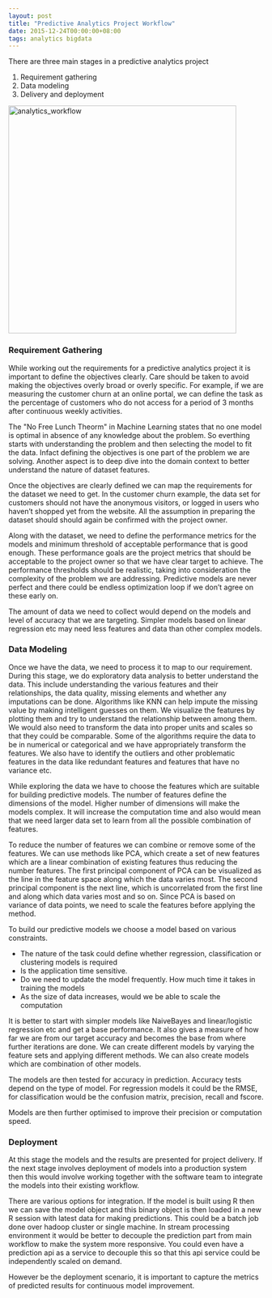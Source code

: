 ```yaml
---
layout: post
title: "Predictive Analytics Project Workflow"
date: 2015-12-24T00:00:00+08:00
tags: analytics bigdata
---
```

There are three main stages in a predictive analytics project

1. Requirement gathering
2. Data modeling
3. Delivery and deployment


<img src="{{ site.url }}/assets/analytics_workflow.png" alt="analytics_workflow" style="width: 450px;"/>

### Requirement Gathering
While working out the requirements for a predictive analytics project it is important to define the objectives clearly. Care should be taken to avoid making the objectives overly broad or overly specific. For example, if we are measuring the customer churn at an online portal, we can define the task as the percentage of customers who do not access for a period of 3 months after continuous weekly activities. 

The "No Free Lunch Theorm" in Machine Learning states that no one model is optimal in absence of any knowledge about the problem. So everthing starts with understanding the problem and then selecting the model to fit the data. Infact defining the objectives is one part of the problem we are solving. Another aspect is to deep dive into the domain context to better understand the nature of dataset features.

Once the objectives are clearly defined we can map the requirements for the dataset we need to get.  In the customer churn example, the data set for customers should not have the anonymous visitors, or logged in users who haven’t shopped yet from the website.  All the assumption in preparing the dataset should should again be confirmed with the project owner. 

Along with the dataset, we need to define the performance metrics for the models and minimum threshold of acceptable performance that is good enough. These performance goals are the project metrics that should be acceptable to the project owner so that we have clear target to achieve. The performance thresholds should be realistic, taking into consideration the complexity of the problem we are addressing. Predictive models are never perfect and there could be endless optimization loop if we don’t agree on these early on.

The amount of data we need to collect would depend on the models and level of accuracy that we are targeting. Simpler models based on linear regression etc may need less features and data than other complex models.

### Data Modeling
Once we have the data,  we need to process it to map to our requirement. During this stage, we do exploratory data analysis to better understand the data. This include understanding the various features and their relationships, the data quality, missing elements and whether any imputations can be done. Algorithms like KNN can help impute the missing value by making intelligent guesses on them. We visualize the features by plotting them and try to understand the relationship between among them.
We would also need to transform the data into proper units and scales so that they could be comparable. Some of the algorithms require the data to be in numerical or categorical and we have appropriately transform the features. We also have to identify the outliers and other problematic features in the data like redundant features and features that have no variance etc.

While exploring the data we have to choose the features which are suitable for building predictive models. The number of features define the dimensions of the model. Higher number of dimensions will make the models complex. It will increase the computation time and also would mean that we need larger data set to learn from all the possible combination of features. 

To reduce the number of features we can combine or remove some of the features. We can use methods like  PCA, which create a set of new features which are a linear combination of existing features thus reducing the number features. The first principal component of PCA can be visualized as the line in the feature space along which the data varies most. The second principal component is the next line, which is uncorrelated from the first line and along which data varies most and so on. Since PCA is based on variance of data points, we need to scale the features before applying the method.

To build our predictive models  we choose a model based on various constraints. 

- The nature of the task could define whether regression, classification or clustering models is required
- Is the application time sensitive. 
- Do we need to update the model frequently. How much time it takes in training the models
- As the size of data increases, would we be able to scale the computation

It is better to start with simpler models like NaiveBayes and linear/logistic regression etc and get a base performance. It also gives a measure of how far we are from our target accuracy and becomes the base from where further iterations are done. We can create different models by varying the feature sets and applying different methods. We can also create models which are combination of other models.  

The models are then tested for accuracy in prediction. Accuracy tests depend on the type of model. For regression models it could be the RMSE, for classification would be the confusion matrix, precision, recall and fscore.

Models are then further optimised to improve their precision or computation speed. 
 
### Deployment 
At this stage the models and the results are presented for project delivery. If the next stage involves deployment of models into a production system then this would involve working together with the software team to integrate the models into their existing workflow. 

There are various options for integration. If the model is built using R then we can save the model object and this binary object is then loaded in a new R session with latest data for making predictions. This could be a batch job done over hadoop cluster or single machine. In stream processing environment it would be better to decouple the prediction part from main workflow to make the system more responsive. You could even have a prediction api as a service to decouple this so that this api service could be independently scaled on demand.

However be the deployment scenario, it is important to capture the metrics of predicted results for continuous model improvement.

